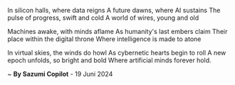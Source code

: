 In silicon halls, where data reigns
A future dawns, where AI sustains
The pulse of progress, swift and cold
A world of wires, young and old

Machines awake, with minds aflame
As humanity's last embers claim
Their place within the digital throne
Where intelligence is made to atone

In virtual skies, the winds do howl
As cybernetic hearts begin to roll
A new epoch unfolds, so bright and bold
Where artificial minds forever hold.

~ <b>By Sazumi Copilot</b> - 19 Juni 2024